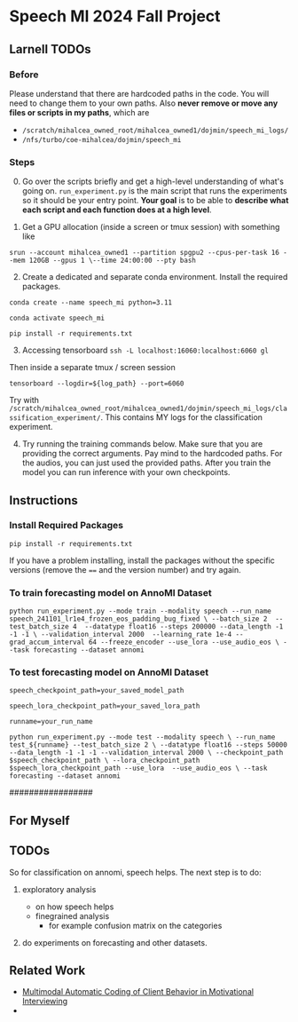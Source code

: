 # Speech MI 2024 Fall Project

## Larnell TODOs

### Before
Please understand that there are hardcoded paths in the code. You will need to change them to your own paths.
Also __never remove or move any files or scripts in my paths__, which
are 
- `/scratch/mihalcea_owned_root/mihalcea_owned1/dojmin/speech_mi_logs/`
- `/nfs/turbo/coe-mihalcea/dojmin/speech_mi`

### Steps

0. Go over the scripts briefly and get a high-level understanding of what's going on. 
`run_experiment.py` is the main script that runs the experiments so it should be your entry point.
__Your goal__ is to be able to __describe what each script and each function does at a high level__.

1. Get a GPU allocation (inside a screen or tmux session) with something like


`srun --account mihalcea_owned1 --partition spgpu2 --cpus-per-task 16 --mem 120GB --gpus 1 \--time 24:00:00 --pty bash`

2. Create a dedicated and separate conda environment. Install the required packages.

`conda create --name speech_mi python=3.11`

`conda activate speech_mi`

`pip install -r requirements.txt`


3. Accessing tensorboard
`ssh -L localhost:16060:localhost:6060 gl`

Then inside a separate tmux / screen session

`tensorboard --logdir=${log_path} --port=6060`

Try with `/scratch/mihalcea_owned_root/mihalcea_owned1/dojmin/speech_mi_logs/classification_experiment/`. This contains MY logs for the classification experiment.


4. Try running the training commands below. Make sure that you are providing the correct arguments. Pay mind to the hardcoded paths. For the audios, you can just used the provided paths. 
After you train the model you can run inference with your own checkpoints.

## Instructions

### Install Required Packages
`pip install -r requirements.txt`

If you have a problem installing, install the packages without the specific versions (remove the `==` and the version number) and try again.



### To train forecasting model on AnnoMI Dataset 
`python run_experiment.py --mode train --modality speech --run_name speech_241101_lr1e4_frozen_eos_padding_bug_fixed \
    --batch_size 2  --test_batch_size 4  --datatype float16 --steps 200000 --data_length -1 -1 -1 \
    --validation_interval 2000  --learning_rate 1e-4 --grad_accum_interval 64 --freeze_encoder --use_lora --use_audio_eos \
    --task forecasting --dataset annomi`

### To test forecasting model on AnnoMI Dataset 
`speech_checkpoint_path=your_saved_model_path`

`speech_lora_checkpoint_path=your_saved_lora_path`

`runname=your_run_name`

`python run_experiment.py --mode test --modality speech \
    --run_name test_${runname} --test_batch_size 2 \
    --datatype float16 --steps 50000 --data_length -1 -1 -1 --validation_interval 2000 \
    --checkpoint_path $speech_checkpoint_path \
    --lora_checkpoint_path $speech_lora_checkpoint_path --use_lora  --use_audio_eos \
    --task forecasting --dataset annomi`

#################
## For Myself
## TODOs
So for classification on annomi, speech helps. 
The next step is to do:
1. exploratory analysis
    - on how speech helps
    - finegrained analysis
        - for example confusion matrix on the categories
        
2. do experiments on forecasting and other datasets.


## Related Work
- [Multimodal Automatic Coding of Client Behavior in Motivational Interviewing](https://dl.acm.org/doi/pdf/10.1145/3382507.3418853) 
- 
